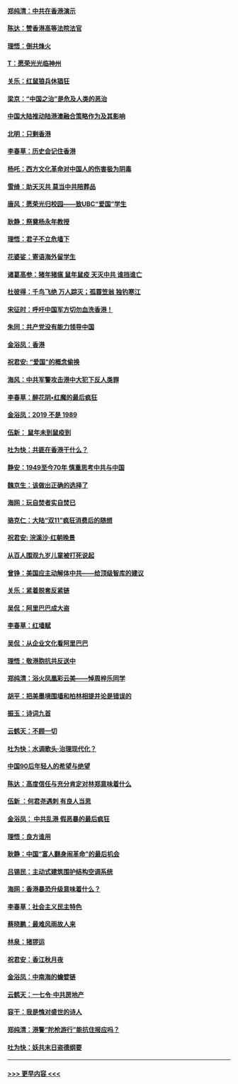 #### [郑纯清：中共在香港演示](../pages/nsc993/n11670539.md?t=11220601) 
#### [陈达：赞香港高等法院法官](../pages/nsc993/n11669542.md?t=11220601) 
#### [理悟：倒共烽火](../pages/nsc993/n11668844.md?t=11220601) 
#### [T：愿荣光光临神州](../pages/nsc993/n11668421.md?t=11220601) 
#### [关乐：红鼠狼兵休猖狂](../pages/nsc993/n11668378.md?t=11220601) 
#### [梁京：“中国之治”是危及人类的恶治](../pages/nsc993/n11668328.md?t=11220601) 
#### [中国大陆推动陆港澳融合策略作为及其影响](../pages/nsc993/n11668157.md?t=11220601) 
#### [北明：只剩香港](../pages/nsc993/n11668002.md?t=11220601) 
#### [李春草：历史会记住香港](../pages/nsc993/n11667927.md?t=11220601) 
#### [杨吒：西方文化革命对中国人的伤害极为阴毒](../pages/nsc993/n11664521.md?t=11220601) 
#### [雪绮：助天灭共 莫当中共陪葬品](../pages/nsc993/n11662650.md?t=11220601) 
#### [唐风：愿荣光归校园——致UBC“爱国”学生](../pages/nsc993/n11662194.md?t=11220601) 
#### [耿静：祭奠杨永年教授](../pages/nsc993/n11662514.md?t=11220601) 
#### [理悟：君子不立危墙下](../pages/nsc993/n11662172.md?t=11220601) 
#### [花婆娑：寄语海外留学生](../pages/nsc993/n11662121.md?t=11220601) 
#### [诸葛高参：猪年猪瘟 鼠年鼠疫 天灭中共 谁挡谁亡](../pages/nsc993/n11661980.md?t=11220601) 
#### [杜彼得：千鸟飞绝 万人踪灭；孤蓑笠翁 独钓寒江](../pages/nsc993/n11661170.md?t=11220601) 
#### [宋征时：呼吁中国军方切勿血洗香港！](../pages/nsc993/n11415318.md?t=11220601) 
#### [朱同：共产党没有能力领导中国](../pages/nsc993/n11660421.md?t=11220601) 
#### [金浴凤：香港](../pages/nsc993/n11660419.md?t=11220601) 
#### [祝君安: “爱国”的概念偷换](../pages/nsc993/n11659706.md?t=11220601) 
#### [海风：中共军警攻击港中大犯下反人类罪](../pages/nsc993/n11659632.md?t=11220601) 
#### [李春草：醉花阴•红魔的最后疯狂](../pages/nsc993/n11659287.md?t=11220601) 
#### [金浴凤：2019 不是 1989](../pages/nsc993/n11657663.md?t=11220601) 
#### [伍新： 鼠年未到鼠疫到](../pages/nsc993/n11655098.md?t=11220601) 
#### [吐为快：共匪在香港干什么？](../pages/nsc993/n11654891.md?t=11220601) 
#### [静安：1949至今70年 慎重思考中共与中国](../pages/nsc993/n11651244.md?t=11220601) 
#### [魏京生：该做出正确的选择了](../pages/nsc993/n11653084.md?t=11220601) 
#### [海网：玩自焚者实自焚已](../pages/nsc993/n11652423.md?t=11220601) 
#### [骆克仁：大陆“双11”疯狂消费后的随想](../pages/nsc993/n11652305.md?t=11220601) 
#### [祝君安: 浣溪沙·红朝晚景](../pages/nsc993/n11652258.md?t=11220601) 
#### [从百人围观九岁儿童被打死说起](../pages/nsc993/n11651030.md?t=11220601) 
#### [曾铮：美国应主动解体中共——给顶级智库的建议](../pages/nsc993/n11649888.md?t=11220601) 
#### [关乐：紧着脱套反紧链](../pages/nsc993/n11649069.md?t=11220601) 
#### [吴侃：阿里巴巴成大盗](../pages/nsc993/n11645523.md?t=11220601) 
#### [李春草：红墙赋](../pages/nsc993/n11646389.md?t=11220601) 
#### [吴侃：从企业文化看阿里巴巴](../pages/nsc993/n11645476.md?t=11220601) 
#### [理悟：敬港胞抗共反送中](../pages/nsc993/n11645466.md?t=11220601) 
#### [郑纯清：浴火凤凰彩云美——悼周梓乐同学](../pages/nsc993/n11645155.md?t=11220601) 
#### [胡平：把美墨境围墙和柏林相提并论是错误的](../pages/nsc993/n11645134.md?t=11220601) 
#### [振玉：诗词九首](../pages/nsc993/n11644081.md?t=11220601) 
#### [云鹤天：不顾一切](../pages/nsc993/n11643508.md?t=11220601) 
#### [吐为快：水调歌头·治理现代化？](../pages/nsc993/n11643485.md?t=11220601) 
#### [中国90后年轻人的希望与绝望](../pages/nsc993/n11642317.md?t=11220601) 
#### [陈达：高度信任与充分肯定对林郑意味着什么](../pages/nsc993/n11641441.md?t=11220601) 
#### [伍新 ：何君尧遇刺 有良人当思](../pages/nsc993/n11641503.md?t=11220601) 
#### [金浴凤： 中共乱港  假恶暴的最后疯狂](../pages/nsc993/n11641495.md?t=11220601) 
#### [理悟：良方谁用](../pages/nsc993/n11641463.md?t=11220601) 
#### [耿静：中国“富人翻身闹革命”的最后机会](../pages/nsc993/n11640655.md?t=11220601) 
#### [吕锡民：主动式建筑围护结构空调系统](../pages/nsc993/n11640168.md?t=11220601) 
#### [海网：香港暴恐升级意味着什么？](../pages/nsc993/n11635904.md?t=11220601) 
#### [李春草：社会主义民主特色](../pages/nsc993/n11634657.md?t=11220601) 
#### [蔡晓鹏：最难风雨故人来](../pages/nsc993/n11633145.md?t=11220601) 
#### [林泉：猪猡运](../pages/nsc993/n11631469.md?t=11220601) 
#### [祝君安：香江秋月夜](../pages/nsc993/n11631440.md?t=11220601) 
#### [金浴凤：中南海的蟾嬖链](../pages/nsc993/n11631290.md?t=11220601) 
#### [云鹤天：一七令·中共房地产](../pages/nsc993/n11630084.md?t=11220601) 
#### [容干：我是愧对盛世的诗人](../pages/nsc993/n11630059.md?t=11220601) 
#### [郑纯清：港警“陀枪游行”能抗住报应吗？](../pages/nsc993/n11629999.md?t=11220601) 
#### [吐为快：妖共末日盗德纲要](../pages/nsc993/n11628610.md?t=11220601) 

----
#### [ >>> 更早内容 <<< ](../indexes/nsc993-earlier.md)
